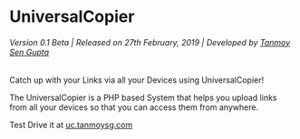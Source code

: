 # UniversalCopier

###### Version 0.1 Beta | Released on 27th February, 2019 | Developed by [Tanmoy Sen Gupta](http://tanmoysg.com) 



Catch up with your Links via all your Devices using UniversalCopier!

The UniversalCopier is a PHP based System that helps you upload links from all your devices so that you can access them from anywhere.

Test Drive it at [uc.tanmoysg.com](http://uc.tanmoysg.com)
